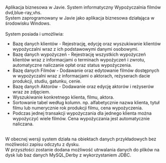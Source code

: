 Aplikacja biznesowa w Javie. System informatyczny Wypożyczalnia filmów dvd,blue-ray,vhs.<br>
System zaprogramowany w Javie jako aplikacja biznesowa działająca w środowisku Windows.<br>
<br>
System posiada i umożliwia:<br>
- Bazę danych klientów - Rejestrację, edycję oraz wyszukiwanie klientów wypożyczalni wraz z ich podstawowymi danymi osobowymi.<br>
- Bazę danych wypożyczeń - Rejestrację wszystkich wypożyczeń klientów wraz z informacjami o terminach wypożyczeń i zwrotu, automatyczne naliczanie opłat oraz status wypożyczenia.<br>
- Bazę danych Filmów - Dodawanie oraz edytowanie filmów dostępnych w wypożyczalni wraz z informacjami o aktorach, reżyserach dacie produkcji, studiu, gatunku, cenie.<br>
- Bazę danych Aktorów - Dodawanie oraz edycję aktorów i reżyserów wraz ze zdjęciem.<br>
- Wyszukiwanie konkretnego klienta, filmu, aktora.<br>
- Sortowanie tabel według kolumn. np. alfabetycznie nazwa klienta, tytuł filmu lub numerycznie rok produkcji filmu, cena wypożyczenia.<br>
- Podczas jednej transakcji wypożyczania dla jednego klienta można wypożyczyć wiele filmów. Cena wypożyczania jest automatycznie naliczana.<br>
<br>
W obecnej wersji system działa na obiektach danych przykładowych bez możliwości zapisu odczytu z dysku.<br>
W przyszłości zostanie dodana możliwość utrwalania danych do plików na dysk lub baz danych MySQL,Derby z wykorzystaniem JDBC.<br>
